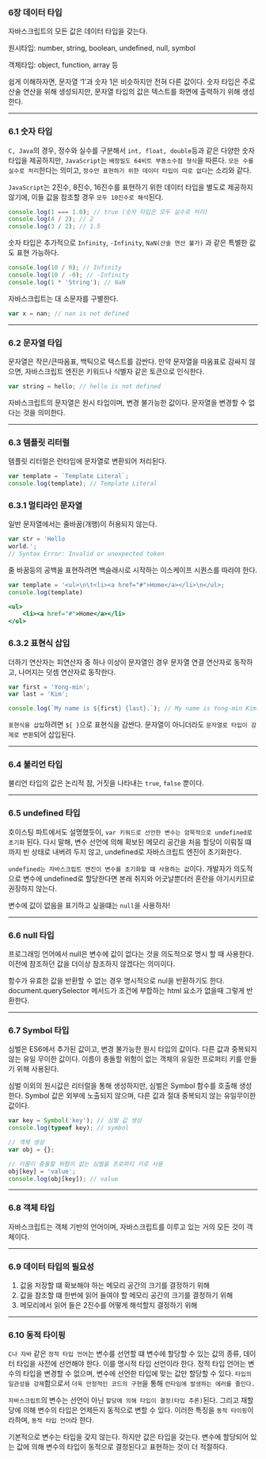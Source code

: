 ### 6장 데이터 타입

자바스크립트의 모든 값은 데이터 타입을 갖는다.

원시타입: number, string, boolean, undefined, null, symbol

객체타입: object, function, array 등

쉽게 이해하자면, 문자열 ‘1’과 숫자 1은 비슷하지만 전혀 다른 값이다. 숫자 타입은 주로 산술 연산을 위해 생성되지만, 문자열 타입의 값은 텍스트를 화면에 출력하기 위해 생성한다.

---

### 6.1 숫자 타입

`C, Java`의 경우, 정수와 실수를 구분해서 `int, float, double`등과 같은 다양한 숫자 타입을 제공하지만, `JavaScript`는 `배정밀도 64비트 부동소수점 형식`을 따른다. `모든 수를 실수로 처리`한다는 의미고, `정수만 표현하기 위한 데이터 타입이 따로 없다`는 소리와 같다.

`JavaScript`는 2진수, 8진수, 16진수를 표현하기 위한 데이터 타입을 별도로 제공하지 않기에, 이들 값을 참조할 경우 `모두 10진수로 해석`된다.

```jsx
console.log(1 === 1.0); // true (숫자 타입은 모두 실수로 처리)
console.log(4 / 2); // 2
console.log(3 / 2); // 1.5
```

숫자 타입은 추가적으로 `Infinity`, `-Infinity`, `NaN(산술 연산 불가)` 과 같은 특별한 값도 표현 가능하다.

```jsx
console.log(10 / 0); // Infinity
console.log(10 / -0); // -Infinity
console.log(1 * 'String'); // NaN
```

자바스크립트는 대 소문자를 구별한다.

```jsx
var x = nan; // nan is not defined
```

---

### 6.2 문자열 타입

문자열은 작은/큰따옴표, 백틱으로 텍스트를 감싼다. 만약 문자열을 따옴표로 감싸지 않으면, 자바스크립트 엔진은 키워드나 식별자 같은 토큰으로 인식한다.

```jsx
var string = hello; // hello is not defined
```

자바스크립트의 문자열은 원시 타입이며, 변경 불가능한 값이다. 문자열을 변경할 수 없다는 것을 의미한다.

---

### 6.3 템플릿 리터럴

템플릿 리터럴은 런타임에 문자열로 변환되어 처리된다.

```jsx
var template = `Template Literal`;
console.log(template); // Template Literal
```

### 6.3.1 멀티라인 문자열

일반 문자열에서는 줄바꿈(개행)이 허용되지 않는다.

```jsx
var str = 'Hello
world.';
// Syntax Error: Invalid or unexpected token
```

줄 바꿈등의 공백을 표현하려면 백슬래시로 시작하는 이스케이프 시퀀스를 따라야 한다.

```jsx
var template = '<ul>\n\t<li><a href="#">Home</a></li>\n</ul>;
console.log(template)

<ul>
	<li><a href="#">Home</a></li>
</ul>
```

### 6.3.2 표현식 삽입

더하기 연산자는 피연산자 중 하나 이상이 문자열인 경우 문자열 연결 연산자로 동작하고, 나머지는 덧셈 연산자로 동작한다.

```jsx
var first = 'Yong-min';
var last = 'Kim';

console.log(`My name is ${first} {last}.`); // My name is Yong-min Kim.
```

`표현식을 삽입`하려면 `${ }`으로 표현식을 감싼다. 문자열이 아니더라도 `문자열로 타입이 강제로 변환`되어 삽입된다.

---

### 6.4 불리언 타입

불리언 타입의 값은 논리적 참, 거짓을 나타내는 `true`, `false` 뿐이다.

---

### 6.5 undefined 타입

호이스팅 파트에서도 설명했듯이, `var 키워드로 선언한 변수는 암묵적으로 undefined로 초기화` 된다. 다시 말해, 변수 선언에 의해 확보된 메모리 공간을 처음 할당이 이뤄질 떄 까지 빈 상태로 내버려 두지 않고, undefined로 자바스크립트 엔진이 초기화한다.

`undefined는 자바스크립트 엔진이 변수를 초기화할 떄 사용하는 값`이다. 개발자가 의도적으로 변수에 undefined로 할당한다면 본래 취지와 어긋날뿐더러 혼란을 야기시키므로 권장하지 않는다.

변수에 값이 없음을 표기하고 싶을떄는 `null`을 사용하자!

---

### 6.6 null 타입

프로그래밍 언어에서 null은 변수에 값이 없다는 것을 의도적으로 명시 할 때 사용한다. 이전에 참조하던 값을 더이상 참조하지 않겠다는 의미이다.

함수가 유효한 값을 반환할 수 없는 경우 명시적으로 nul을 반환하기도 한다. document.querySelector 메서드가 조건에 부합하는 html 요소가 없을때 그렇게 반환한다.

---

### 6.7 Symbol 타입

심벌은 ES6에서 추가된 값이고, 변경 불가능한 원시 타입의 값이다. 다른 값과 중복되지 않는 유일 무이한 값이다. 이름이 충돌할 위험이 없는 객체의 유일한 프로퍼티 키를 만들기 위해 사용된다.

심벌 이외의 원시값은 리터럴을 통해 생성하지만, 심벌은 Symbol 함수를 호출해 생성한다. Symbol 값은 외부에 노출되지 않으며, 다른 값과 절대 중복되지 않는 유일무이한 값이다.

```jsx
var key = Symbol('key'); // 심벌 값 생성
console.log(typeof key); // symbol

// 객체 생성
var obj = {};

// 이름이 충돌할 위험이 없는 심벌을 프로퍼티 키로 사용
obj[key] = 'value';
console.log(obj[key]); // value
```

---

### 6.8 객체 타입

자바스크립트는 객체 기반의 언어이며, 자바스크립트를 이루고 있는 거의 모든 것이 객체이다.

---

### 6.9 데이터 타입의 필요성

1. 값을 저장할 떄 확보해야 하는 메모리 공간의 크기를 결정하기 위해
2. 값을 참조할 떄 한번에 읽어 들여야 할 메모리 공간의 크기를 결정하기 위해
3. 메모리에서 읽어 들은 2진수를 어떻게 해석할지 결정하기 위해

---

### 6.10 동적 타이핑

`C나 자바` 같은 `정적 타입 언어`는 변수를 선언할 떄 변수에 할당할 수 있는 값의 종류, 데이터 타입을 사전에 선언해야 한다. 이를 명시적 타입 선언이라 한다. 정적 타입 언어는 변수의 타입을 변경할 수 없으며, 변수에 선언한 타입에 맞는 값만 할당할 수 있다. `타입의 일관성을 강제`함으로서 `더욱 안정적인 코드의 구현`을 통해 `런타임에 발생하는 에러를 줄인다.`

`자바스크립트`의 변수는 선언이 아닌 `할당에 의해 타입이 결정(타입 추론)`된다. 그리고 재할당에 의해 변수의 타입은 언제든지 동적으로 변할 수 있다. 이러한 특징을 `동적 타이핑`이라하며, `동적 타입 언어`라 한다.

기본적으로 변수는 타입을 갖지 않는다. 하지만 값은 타입을 갖는다. 변수에 할당되어 있는 값에 의해 변수의 타입이 동적으로 결정된다고 표현하는 것이 더 적절하다.
